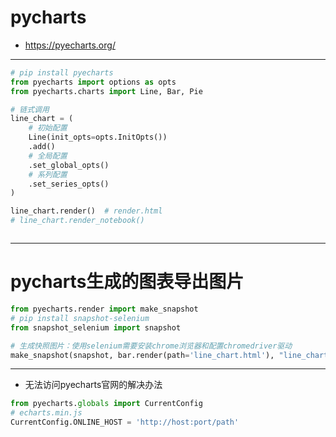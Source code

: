 # pycharts

- https://pyecharts.org/

---

```py
# pip install pyecharts
from pyecharts import options as opts
from pyecharts.charts import Line, Bar, Pie

# 链式调用
line_chart = (
    # 初始配置
    Line(init_opts=opts.InitOpts())
    .add()
    # 全局配置
    .set_global_opts()
    # 系列配置
    .set_series_opts()
)

line_chart.render()  # render.html
# line_chart.render_notebook()



```


---

# pycharts生成的图表导出图片

```py
from pyecharts.render import make_snapshot
# pip install snapshot-selenium
from snapshot_selenium import snapshot

# 生成快照图片：使用selenium需要安装chrome浏览器和配置chromedriver驱动
make_snapshot(snapshot, bar.render(path='line_chart.html'), "line_chart.png")
```
---

- 无法访问pyecharts官网的解决办法
```py
from pyecharts.globals import CurrentConfig
# echarts.min.js
CurrentConfig.ONLINE_HOST = 'http://host:port/path'

```
